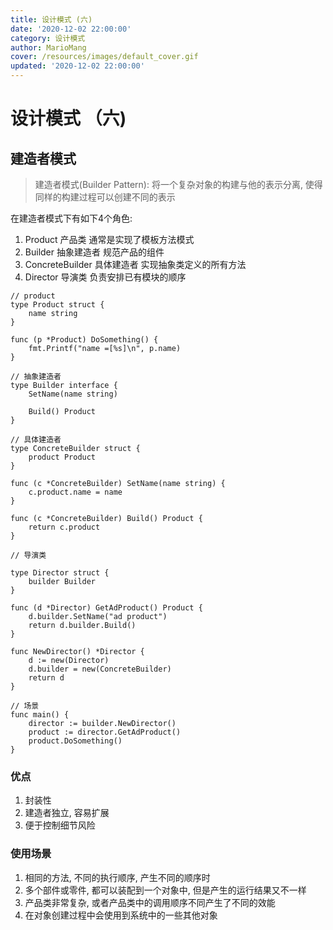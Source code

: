 ```yaml
---
title: 设计模式 (六)
date: '2020-12-02 22:00:00'
category: 设计模式
author: MarioMang
cover: /resources/images/default_cover.gif
updated: '2020-12-02 22:00:00'
---
```


# 设计模式 （六)

## 建造者模式
> 建造者模式(Builder Pattern): 将一个复杂对象的构建与他的表示分离, 使得同样的构建过程可以创建不同的表示

在建造者模式下有如下4个角色:
1. Product 产品类
	通常是实现了模板方法模式
2. Builder 抽象建造者
	规范产品的组件
3. ConcreteBuilder 具体建造者
	实现抽象类定义的所有方法
4. Director 导演类
	负责安排已有模块的顺序

``` golang
// product
type Product struct {
	name string
}

func (p *Product) DoSomething() {
	fmt.Printf("name =[%s]\n", p.name)
}
```

``` golang
// 抽象建造者
type Builder interface {
	SetName(name string)

	Build() Product
}
```

``` golang
// 具体建造者
type ConcreteBuilder struct {
	product Product
}

func (c *ConcreteBuilder) SetName(name string) {
	c.product.name = name
}

func (c *ConcreteBuilder) Build() Product {
	return c.product
}
```

``` golang
// 导演类

type Director struct {
	builder Builder
}

func (d *Director) GetAdProduct() Product {
	d.builder.SetName("ad product")
	return d.builder.Build()
}

func NewDirector() *Director {
	d := new(Director)
	d.builder = new(ConcreteBuilder)
	return d
}
```

``` golang 
// 场景
func main() {
	director := builder.NewDirector()
	product := director.GetAdProduct()
	product.DoSomething()
}
```

### 优点
1. 封装性
2. 建造者独立, 容易扩展
3. 便于控制细节风险

### 使用场景
1. 相同的方法, 不同的执行顺序, 产生不同的顺序时
2. 多个部件或零件, 都可以装配到一个对象中, 但是产生的运行结果又不一样
3. 产品类非常复杂, 或者产品类中的调用顺序不同产生了不同的效能
4. 在对象创建过程中会使用到系统中的一些其他对象